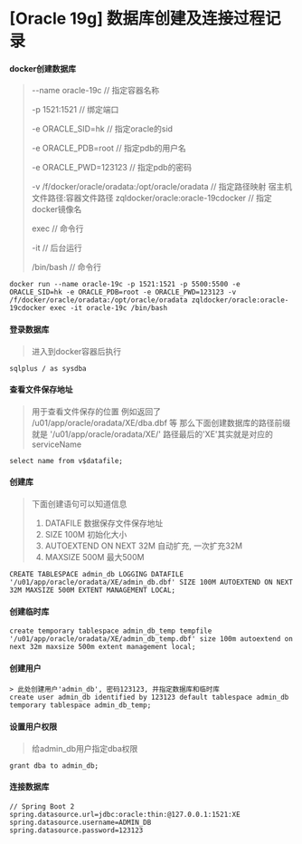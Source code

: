 # \[Oracle 19g] 数据库创建及连接过程记录

#### docker创建数据库

> \--name oracle-19c // 指定容器名称&#x20;
>
> \-p 1521:1521 // 绑定端口&#x20;
>
> \-e ORACLE\_SID=hk // 指定oracle的sid&#x20;
>
> \-e ORACLE\_PDB=root // 指定pdb的用户名&#x20;
>
> \-e ORACLE\_PWD=123123 // 指定pdb的密码&#x20;
>
> \-v /f/docker/oracle/oradata:/opt/oracle/oradata // 指定路径映射 宿主机文件路径:容器文件路径 zqldocker/oracle:oracle-19cdocker // 指定docker镜像名&#x20;
>
> exec // 命令行&#x20;
>
> \-it // 后台运行&#x20;
>
> /bin/bash // 命令行

```
docker run --name oracle-19c -p 1521:1521 -p 5500:5500 -e ORACLE_SID=hk -e ORACLE_PDB=root -e ORACLE_PWD=123123 -v /f/docker/oracle/oradata:/opt/oracle/oradata zqldocker/oracle:oracle-19cdocker exec -it oracle-19c /bin/bash
```

#### 登录数据库

> 进入到docker容器后执行

```
sqlplus / as sysdba
```

#### 查看文件保存地址

> 用于查看文件保存的位置 例如返回了 /u01/app/oracle/oradata/XE/dba.dbf 等 那么下面创建数据库的路径前缀就是 '/u01/app/oracle/oradata/XE/' 路径最后的'XE'其实就是对应的serviceName

```
select name from v$datafile;
```

#### 创建库

> 下面创建语句可以知道信息
>
> 1. DATAFILE 数据保存文件保存地址
> 2. SIZE 100M 初始化大小
> 3. AUTOEXTEND ON NEXT 32M 自动扩充, 一次扩充32M
> 4. MAXSIZE 500M 最大500M

```
CREATE TABLESPACE admin_db LOGGING DATAFILE '/u01/app/oracle/oradata/XE/admin_db.dbf' SIZE 100M AUTOEXTEND ON NEXT 32M MAXSIZE 500M EXTENT MANAGEMENT LOCAL;
```

#### 创建临时库

```
create temporary tablespace admin_db_temp tempfile '/u01/app/oracle/oradata/XE/admin_db_temp.dbf' size 100m autoextend on next 32m maxsize 500m extent management local;
```

#### 创建用户

```
> 此处创建用户'admin_db', 密码123123, 并指定数据库和临时库
create user admin_db identified by 123123 default tablespace admin_db temporary tablespace admin_db_temp;
```

#### 设置用户权限

> 给admin\_db用户指定dba权限

```
grant dba to admin_db;
```

#### 连接数据库

```
// Spring Boot 2
spring.datasource.url=jdbc:oracle:thin:@127.0.0.1:1521:XE
spring.datasource.username=ADMIN_DB
spring.datasource.password=123123
```
